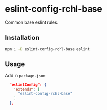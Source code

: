 # eslint-config-rchl-base

Common base eslint rules.

## Installation

```sh
npm i -D eslint-config-rchl-base eslint
```

## Usage

Add in `package.json`:

```json
  "eslintConfig": {
    "extends": [
      "eslint-config-rchl-base"
    ]
  },
```
